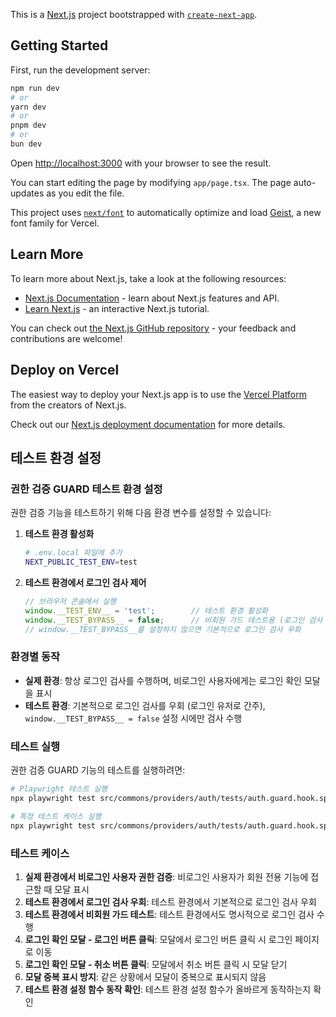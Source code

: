 This is a [Next.js](https://nextjs.org) project bootstrapped with [`create-next-app`](https://nextjs.org/docs/app/api-reference/cli/create-next-app).

## Getting Started

First, run the development server:

```bash
npm run dev
# or
yarn dev
# or
pnpm dev
# or
bun dev
```

Open [http://localhost:3000](http://localhost:3000) with your browser to see the result.

You can start editing the page by modifying `app/page.tsx`. The page auto-updates as you edit the file.

This project uses [`next/font`](https://nextjs.org/docs/app/building-your-application/optimizing/fonts) to automatically optimize and load [Geist](https://vercel.com/font), a new font family for Vercel.

## Learn More

To learn more about Next.js, take a look at the following resources:

- [Next.js Documentation](https://nextjs.org/docs) - learn about Next.js features and API.
- [Learn Next.js](https://nextjs.org/learn) - an interactive Next.js tutorial.

You can check out [the Next.js GitHub repository](https://github.com/vercel/next.js) - your feedback and contributions are welcome!

## Deploy on Vercel

The easiest way to deploy your Next.js app is to use the [Vercel Platform](https://vercel.com/new?utm_medium=default-template&filter=next.js&utm_source=create-next-app&utm_campaign=create-next-app-readme) from the creators of Next.js.

Check out our [Next.js deployment documentation](https://nextjs.org/docs/app/building-your-application/deploying) for more details.

## 테스트 환경 설정

### 권한 검증 GUARD 테스트 환경 설정

권한 검증 기능을 테스트하기 위해 다음 환경 변수를 설정할 수 있습니다:

1. **테스트 환경 활성화**
   ```bash
   # .env.local 파일에 추가
   NEXT_PUBLIC_TEST_ENV=test
   ```

2. **테스트 환경에서 로그인 검사 제어**
   ```javascript
   // 브라우저 콘솔에서 실행
   window.__TEST_ENV__ = 'test';        // 테스트 환경 활성화
   window.__TEST_BYPASS__ = false;      // 비회원 가드 테스트용 (로그인 검사 수행)
   // window.__TEST_BYPASS__를 설정하지 않으면 기본적으로 로그인 검사 우회
   ```

### 환경별 동작

- **실제 환경**: 항상 로그인 검사를 수행하며, 비로그인 사용자에게는 로그인 확인 모달을 표시
- **테스트 환경**: 기본적으로 로그인 검사를 우회 (로그인 유저로 간주), `window.__TEST_BYPASS__ = false` 설정 시에만 검사 수행

### 테스트 실행

권한 검증 GUARD 기능의 테스트를 실행하려면:

```bash
# Playwright 테스트 실행
npx playwright test src/commons/providers/auth/tests/auth.guard.hook.spec.ts

# 특정 테스트 케이스 실행
npx playwright test src/commons/providers/auth/tests/auth.guard.hook.spec.ts --grep "실제 환경에서 비로그인 사용자 권한 검증"
```

### 테스트 케이스

1. **실제 환경에서 비로그인 사용자 권한 검증**: 비로그인 사용자가 회원 전용 기능에 접근할 때 모달 표시
2. **테스트 환경에서 로그인 검사 우회**: 테스트 환경에서 기본적으로 로그인 검사 우회
3. **테스트 환경에서 비회원 가드 테스트**: 테스트 환경에서도 명시적으로 로그인 검사 수행
4. **로그인 확인 모달 - 로그인 버튼 클릭**: 모달에서 로그인 버튼 클릭 시 로그인 페이지로 이동
5. **로그인 확인 모달 - 취소 버튼 클릭**: 모달에서 취소 버튼 클릭 시 모달 닫기
6. **모달 중복 표시 방지**: 같은 상황에서 모달이 중복으로 표시되지 않음
7. **테스트 환경 설정 함수 동작 확인**: 테스트 환경 설정 함수가 올바르게 동작하는지 확인
